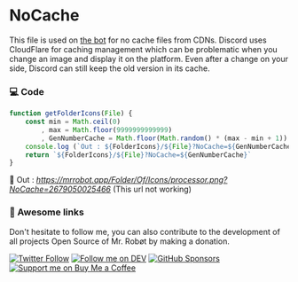 # NoCache

This file is used on [the bot](https://mrrobot.app) for no cache files from CDNs. 
Discord uses CloudFlare for caching management which can be problematic when you change an image and display it on the platform. 
Even after a change on your side, Discord can still keep the old version in its cache.

### 💻 Code

```js
function getFolderIcons(File) {
    const min = Math.ceil(0)
        , max = Math.floor(9999999999999)
        , GenNumberCache = Math.floor(Math.random() * (max - min + 1)) + min
    console.log (`Out : ${FolderIcons}/${File}?NoCache=${GenNumberCache}`) // Test me !
    return `${FolderIcons}/${File}?NoCache=${GenNumberCache}`
}
``` 

🔬 Out : _https://mrrobot.app/Folder/Of/Icons/processor.png?NoCache=2679050025466_ (This url not working)

### 🎈 Awesome links
Don't hesitate to follow me, you can also contribute to the development of all projects Open Source of Mr. Robøt by making a donation.

[![Twitter Follow](https://img.shields.io/twitter/follow/Thomasbnt_?color=%231DA1F2&label=Follow%20me&logo=Twitter&style=for-the-badge)](https://twitter.com/Thomasbnt_) [![Follow me on DEV](https://img.shields.io/badge/dev.to-%2308090A.svg?&style=for-the-badge&logo=dev.to&logoColor=white&alt=devto)](https://dev.to/mrrobot) [![GitHub Sponsors](https://img.shields.io/badge/Sponsor%20me-%23EA54AE.svg?&style=for-the-badge&logo=github-sponsors&logoColor=white)](https://github.com/sponsors/thomasbnt) [![Support me on Buy Me a Coffee](https://img.shields.io/badge/-Support%20me-%23FFDD00?style=for-the-badge&logo=buy-me-a-coffee&logoColor=black)](https://www.buymeacoffee.com/thomasbnt?via=thomasbnt)